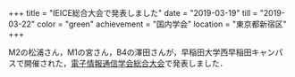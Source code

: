 +++
title = "IEICE総合大会で発表しました"
date = "2019-03-19"
till = "2019-03-22"
color = "green"
achievement = "国内学会"
location = "東京都新宿区"
+++

M2の松浦さん，M1の宮さん，B4の澤田さんが，早稲田大学西早稲田キャンパスで開催された，[電子情報通信学会総合大会](https://www.ieice-taikai.jp/2019general/jpn/)で発表しました．

